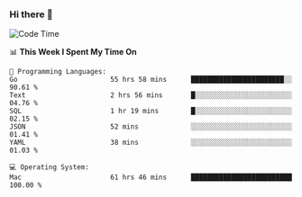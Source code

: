 ### Hi there 👋

<!--
**CrazyCollin/crazycollin** is a ✨ _special_ ✨ repository because its `README.md` (this file) appears on your GitHub profile.

Here are some ideas to get you started:

- 🔭 I’m currently working on ...
- 🌱 I’m currently learning ...
- 👯 I’m looking to collaborate on ...
- 🤔 I’m looking for help with ...
- 💬 Ask me about ...
- 📫 How to reach me: ...
- 😄 Pronouns: ...
- ⚡ Fun fact: ...
-->

<!--START_SECTION:waka-->
![Code Time](http://img.shields.io/badge/Code%20Time-3%2C212%20hrs%2016%20mins-blue)

📊 **This Week I Spent My Time On** 

```text
💬 Programming Languages: 
Go                       55 hrs 58 mins      ███████████████████████░░   90.61 % 
Text                     2 hrs 56 mins       █░░░░░░░░░░░░░░░░░░░░░░░░   04.76 % 
SQL                      1 hr 19 mins        █░░░░░░░░░░░░░░░░░░░░░░░░   02.15 % 
JSON                     52 mins             ░░░░░░░░░░░░░░░░░░░░░░░░░   01.41 % 
YAML                     38 mins             ░░░░░░░░░░░░░░░░░░░░░░░░░   01.03 % 

💻 Operating System: 
Mac                      61 hrs 46 mins      █████████████████████████   100.00 % 
```


<!--END_SECTION:waka-->
